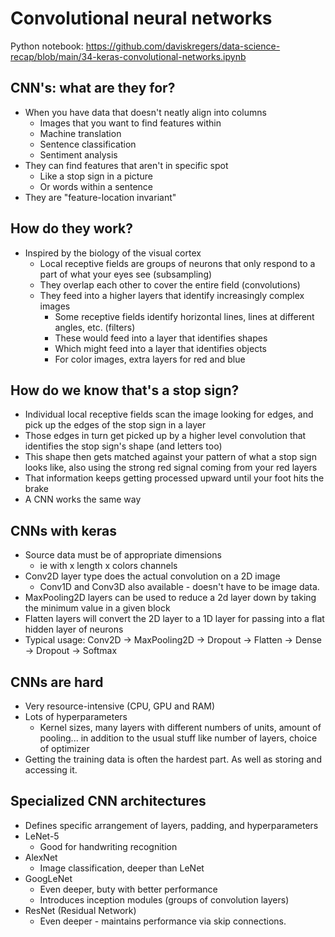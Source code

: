# Convolutional neural networks

Python notebook: https://github.com/daviskregers/data-science-recap/blob/main/34-keras-convolutional-networks.ipynb

## CNN's: what are they for?

- When you have data that doesn't neatly align into columns
    - Images that you want to find features within
    - Machine translation
    - Sentence classification
    - Sentiment analysis
- They can find features that aren't in specific spot
    - Like a stop sign in a picture
    - Or words within a sentence
- They are "feature-location invariant"

## How do they work?

- Inspired by the biology of the visual cortex
    - Local receptive fields are groups of neurons that only respond to a part of what your eyes see (subsampling)
    - They overlap each other to cover the entire field (convolutions)
    - They feed into a higher layers that identify increasingly complex images
        - Some receptive fields identify horizontal lines, lines at different angles, etc. (filters)
        - These would feed into a layer that identifies shapes
        - Which might feed into a layer that identifies objects
        - For color images, extra layers for red and blue

## How do we know that's a stop sign?

- Individual local receptive fields scan the image looking for edges, and pick up the edges of the stop sign in a layer
- Those edges in turn get picked up by a higher level convolution that identifies the stop sign's shape (and letters too)
- This shape then gets matched against your pattern of what a stop sign looks like, also using the strong red signal coming from your red layers
- That information keeps getting processed upward until your foot hits the brake
- A CNN works the same way

## CNNs with keras

- Source data must be of appropriate dimensions
    - ie with x length x colors channels
- Conv2D layer type does the actual convolution on a 2D image
    - Conv1D and Conv3D also available - doesn't have to be image data.
- MaxPooling2D layers can be used to reduce a 2d layer down by taking the minimum value in a given block
- Flatten layers will convert the 2D layer to a 1D layer for passing into a flat hidden layer of neurons
- Typical usage:
    Conv2D -> MaxPooling2D -> Dropout -> Flatten -> Dense -> Dropout -> Softmax

## CNNs are hard

- Very resource-intensive (CPU, GPU and RAM)
- Lots of hyperparameters
    - Kernel sizes, many layers with different numbers of units, amount of pooling... in addition to the usual stuff like number of layers, choice of optimizer
- Getting the training data is often the hardest part. As well as storing and accessing it.

## Specialized CNN architectures

- Defines specific arrangement of layers, padding, and hyperparameters
- LeNet-5
    - Good for handwriting recognition
- AlexNet
    - Image classification, deeper than LeNet
- GoogLeNet
    - Even deeper, buty with better performance
    - Introduces inception modules (groups of convolution layers)
- ResNet (Residual Network)
    - Even deeper - maintains performance via skip connections.
